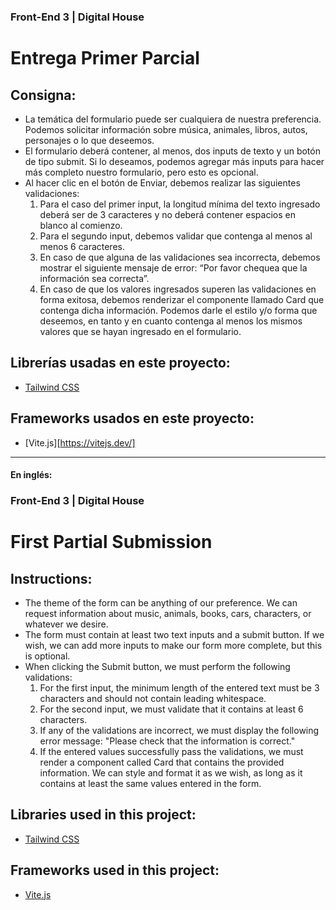### Front-End 3 | Digital House
# Entrega Primer Parcial

## Consigna:

- La temática del formulario puede ser cualquiera de nuestra preferencia. Podemos solicitar información sobre música, animales, libros, autos, personajes o lo que deseemos.
- El formulario deberá contener, al menos, dos inputs de texto y un botón de tipo submit. Si lo deseamos, podemos agregar más inputs para hacer más completo nuestro formulario, pero esto es opcional.
- Al hacer clic en el botón de Enviar, debemos realizar las siguientes validaciones:
    1. Para el caso del primer input, la longitud mínima del texto ingresado deberá ser de 3 caracteres y no deberá contener espacios en blanco al comienzo.
    2. Para el segundo input, debemos validar que contenga al menos al menos 6 caracteres.
    3. En caso de que alguna de las validaciones sea incorrecta, debemos mostrar el siguiente mensaje de error:  “Por favor chequea que la información sea correcta”.
    4. En caso de que los valores ingresados superen las validaciones en forma exitosa, debemos renderizar el componente llamado Card que contenga dicha información. Podemos darle el estilo y/o forma que deseemos, en tanto y en cuanto contenga al menos los mismos valores que se hayan ingresado en el formulario.

## Librerías usadas en este proyecto:

- [Tailwind CSS](https://tailwindcss.com/docs/guides/vite)

## Frameworks usados en este proyecto:

- [Vite.js][https://vitejs.dev/]

---

#### En inglés:
### Front-End 3 | Digital House
# First Partial Submission

## Instructions:

- The theme of the form can be anything of our preference. We can request information about music, animals, books, cars, characters, or whatever we desire.
- The form must contain at least two text inputs and a submit button. If we wish, we can add more inputs to make our form more complete, but this is optional.
- When clicking the Submit button, we must perform the following validations:
  1. For the first input, the minimum length of the entered text must be 3 characters and should not contain leading whitespace.
  2. For the second input, we must validate that it contains at least 6 characters.
  3. If any of the validations are incorrect, we must display the following error message: "Please check that the information is correct."
  4. If the entered values successfully pass the validations, we must render a component called Card that contains the provided information. We can style and format it as we wish, as long as it contains at least the same values entered in the form.

## Libraries used in this project:

- [Tailwind CSS](https://tailwindcss.com/docs/guides/vite)

## Frameworks used in this project:

- [Vite.js](https://vitejs.dev/)